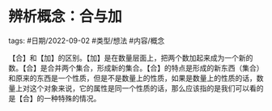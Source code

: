 # 辨析概念：合与加





tags: #日期/2022-09-02 #类型/想法 #内容/概念 



【合】和【加】的区别。【加】是在数量层面上，把两个数加起来成为一个新的数。【合】是合并两个集合，形成新的集合。【合】的特点是形成的新东西（集合）和原来的东西是一个性质，但是不是数量上的性质，如果是数量上的性质的话，数量上对这个对象来说，它的属性是同一个性质的话，那么应该指的是我们可以看的是【合】的一种特殊的情况。
